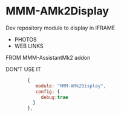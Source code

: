 # MMM-AMk2Display

Dev repository module to display in IFRAME
* PHOTOS
* WEB LINKS

FROM MMM-AssistantMk2 addon

DON'T USE IT

```js
        {
           module: "MMM-AMk2Display",
           config: {
             debug:true
          }
        },
```
